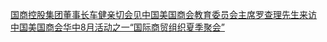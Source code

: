  
[国商控股集团董事长车健亲切会见中国美国商会教育委员会主席罗查理先生来访](http://www.dianyue.me/archives/200/j09h0k5hjmy2oqlt/)  
[中国美国商会华中8月活动之一“国际商贸组织夏季聚会”](http://www.dianyue.me/archives/240/kpkg8iwlxo81ne4s/)